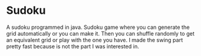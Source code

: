 # Sudoku
A sudoku programmed in java.
Sudoku game where you can generate the grid automatically or you can make it. Then you can shuffle randomly to get an equivalent grid or play with the one you have.
I made the swing part pretty fast because is not the part I was interested in.

